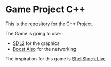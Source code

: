 # Game Project C++

This is the repository for the C++ Project.

The Game is going to use: 
- [SDL2](https://www.libsdl.org/) for the graphics
- [Boost.Aiso](https://www.boost.org/) for the networking

The inspiration for this game is [ShellShock Live](https://store.steampowered.com/app/326460/ShellShock_Live/)